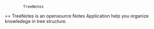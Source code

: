 			TreeNotes

== TreeNotes is an opensource Notes Application help you organize knowledege in tree structure.
